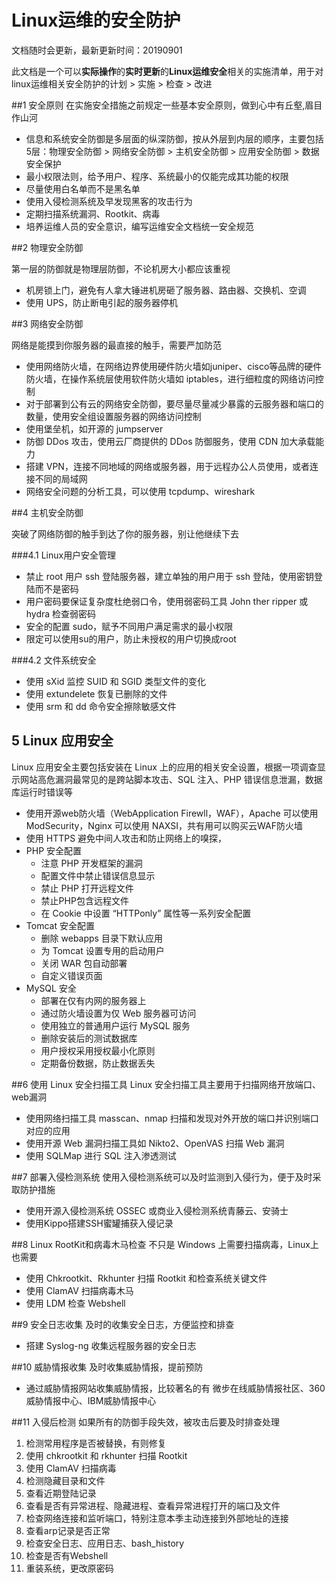 # Linux运维的安全防护
文档随时会更新，最新更新时间：20190901

此文档是一个可以**实际操作**的**实时更新**的**Linux运维安全**相关的实施清单，用于对linux运维相关安全防护的计划 > 实施 > 检查 > 改进

##1 安全原则
在实施安全措施之前规定一些基本安全原则，做到心中有丘壑,眉目作山河

* 信息和系统安全防御是多层面的纵深防御，按从外层到内层的顺序，主要包括5层：物理安全防御 > 网络安全防御 > 主机安全防御 > 应用安全防御 > 数据安全保护
* 最小权限法则，给予用户、程序、系统最小的仅能完成其功能的权限
* 尽量使用白名单而不是黑名单
* 使用入侵检测系统及早发现黑客的攻击行为
* 定期扫描系统漏洞、Rootkit、病毒
* 培养运维人员的安全意识，编写运维安全文档统一安全规范


##2 物理安全防御

第一层的防御就是物理层防御，不论机房大小都应该重视

* 机房锁上门，避免有人拿大锤进机房砸了服务器、路由器、交换机、空调
* 使用 UPS，防止断电引起的服务器停机

##3 网络安全防御

网络是能摸到你服务器的最直接的触手，需要严加防范

* 使用网络防火墙，在网络边界使用硬件防火墙如juniper、cisco等品牌的硬件防火墙，在操作系统层使用软件防火墙如 iptables，进行细粒度的网络访问控制
* 对于部署到公有云的网络安全防御，要尽量尽量减少暴露的云服务器和端口的数量，使用安全组设置服务器的网络访问控制
* 使用堡垒机，如开源的 jumpserver
* 防御 DDos 攻击，使用云厂商提供的 DDos 防御服务，使用 CDN 加大承载能力
* 搭建 VPN，连接不同地域的网络或服务器，用于远程办公人员使用，或者连接不同的局域网
* 网络安全问题的分析工具，可以使用 tcpdump、wireshark

##4 主机安全防御

突破了网络防御的触手到达了你的服务器，别让他继续下去

###4.1 Linux用户安全管理

* 禁止 root 用户 ssh 登陆服务器，建立单独的用户用于 ssh 登陆，使用密钥登陆而不是密码
* 用户密码要保证复杂度杜绝弱口令，使用弱密码工具 John ther ripper 或 hydra 检查弱密码
* 安全的配置 sudo，赋予不同用户满足需求的最小权限
* 限定可以使用su的用户，防止未授权的用户切换成root

###4.2 文件系统安全

* 使用 sXid 监控 SUID 和 SGID 类型文件的变化
* 使用 extundelete 恢复已删除的文件
* 使用 srm 和 dd 命令安全擦除敏感文件

## 5 Linux 应用安全
Linux 应用安全主要包括安装在 Linux 上的应用的相关安全设置，根据一项调查显示网站高危漏洞最常见的是跨站脚本攻击、SQL 注入、PHP 错误信息泄漏，数据库运行时错误等

* 使用开源web防火墙（WebApplication Firewll，WAF），Apache 可以使用 ModSecurity，Nginx 可以使用 NAXSI，共有用可以购买云WAF防火墙
* 使用 HTTPS 避免中间人攻击和防止网络上的嗅探，
* PHP 安全配置
	* 注意 PHP 开发框架的漏洞
	* 配置文件中禁止错误信息显示
	* 禁止 PHP 打开远程文件
	* 禁止PHP包含远程文件
	* 在 Cookie 中设置 “HTTPonly” 属性等一系列安全配置
*  Tomcat 安全配置
	* 删除 webapps 目录下默认应用
	* 为 Tomcat 设置专用的启动用户
	* 关闭 WAR 包自动部署
	* 自定义错误页面
* MySQL 安全
	* 部署在仅有内网的服务器上
	* 通过防火墙设置为仅 Web 服务器可访问
	* 使用独立的普通用户运行 MySQL 服务
	* 删除安装后的测试数据库
	* 用户授权采用授权最小化原则
	* 定期备份数据，防止数据丢失

##6 使用 Linux 安全扫描工具
Linux 安全扫描工具主要用于扫描网络开放端口、web漏洞

* 使用网络扫描工具 masscan、nmap 扫描和发现对外开放的端口并识别端口对应的应用
* 使用开源 Web 漏洞扫描工具如 Nikto2、OpenVAS 扫描 Web 漏洞
* 使用 SQLMap 进行 SQL 注入渗透测试

##7 部署入侵检测系统
使用入侵检测系统可以及时监测到入侵行为，便于及时采取防护措施

* 使用开源入侵检测系统 OSSEC 或商业入侵检测系统青藤云、安骑士
* 使用Kippo搭建SSH蜜罐捕获入侵记录

##8 Linux RootKit和病毒木马检查
不只是 Windows 上需要扫描病毒，Linux上也需要

* 使用 Chkrootkit、Rkhunter 扫描 Rootkit 和检查系统关键文件
* 使用 ClamAV 扫描病毒木马
* 使用 LDM 检查 Webshell

##9 安全日志收集
及时的收集安全日志，方便监控和排查

* 搭建 Syslog-ng 收集远程服务器的安全日志

##10 威胁情报收集
及时收集威胁情报，提前预防

* 通过威胁情报网站收集威胁情报，比较著名的有 微步在线威胁情报社区、360威胁情报中心、IBM威胁情报中心


##11 入侵后检测
如果所有的防御手段失效，被攻击后要及时排查处理

1. 检测常用程序是否被替换，有则修复
2. 使用 chkrootkit 和 rkhunter 扫描 Rootkit
3. 使用 ClamAV 扫描病毒
2. 检测隐藏目录和文件
3. 查看近期登陆记录
4. 查看是否有异常进程、隐藏进程、查看异常进程打开的端口及文件
5. 检查网络连接和监听端口，特别注意本季主动连接到外部地址的连接
6. 查看arp记录是否正常
7. 检查安全日志、应用日志、bash_history
8. 检查是否有Webshell
9. 重装系统，更改原密码













